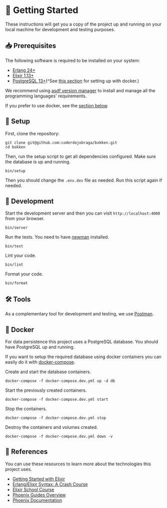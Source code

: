 [asdf-vm]: https://asdf-vm.com/

# 🚀 Getting Started

These instructions will get you a copy of the project up and running on your
local machine for development and testing purposes.

## 📥 Prerequisites

The following software is required to be installed on your system:

- [Erlang 24+](https://www.erlang.org/downloads)
- [Elixir 1.13+](https://elixir-lang.org/install.html)
- [PostgreSQL 13+](https://www.postgresql.org/download/)(^See [this section](#-docker) for setting up with docker.)

We recommend using [asdf version manager][asdf-vm] to install and manage all
the programming languages' requirements.

If you prefer to use docker, see the [section below](#whale-docker).

## 🔧 Setup

First, clone the repository:

```
git clone git@github.com:coderdojobraga/bokken.git
cd bokken
```

Then, run the setup script to get all dependencies configured. Make sure the database is up and running.

```
bin/setup
```

Then you should change the `.env.dev` file as needed. Run this script again if
needed.

## 🔨 Development

Start the development server and then you can visit `http://localhost:4000`
from your browser.

```
bin/server
```

Run the tests. You need to have [newman](https://www.npmjs.com/package/newman)
installed.

```
bin/test
```

Lint your code.

```
bin/lint
```

Format your code.

```
bin/format
```

## 🛠️ Tools

As a complementary tool for development and testing, we use
[Postman](https://www.postman.com/downloads/).

## 🐳 Docker

For data persistence this project uses a PostgreSQL database. You should have
PostgreSQL up and running.

If you want to setup the required database using docker containers you can
easily do it with [docker-compose](https://docs.docker.com/compose/install/).

Create and start the database containers.

```
docker-compose -f docker-compose.dev.yml up -d db
```

Start the previously created containers.

```
docker-compose -f docker-compose.dev.yml start
```

Stop the containers.

```
docker-compose -f docker-compose.dev.yml stop
```

Destroy the containers and volumes created.

```
docker-compose -f docker-compose.dev.yml down -v
```

## 🔗 References

You can use these resources to learn more about the technologies this project
uses.

- [Getting Started with Elixir](https://elixir-lang.org/getting-started/introduction.html)
- [Erlang/Elixir Syntax: A Crash Course](https://elixir-lang.org/crash-course.html)
- [Elixir School Course](https://elixirschool.com/en/)
- [Phoenix Guides Overview](https://hexdocs.pm/phoenix/overview.html)
- [Phoenix Documentation](https://hexdocs.pm/phoenix)
